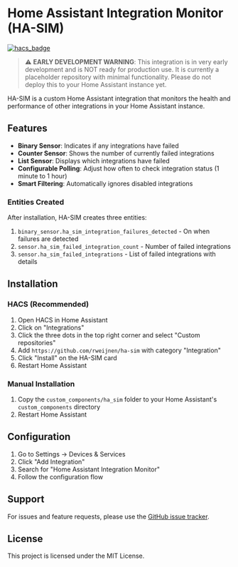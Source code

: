 # Home Assistant Integration Monitor (HA-SIM)

[![hacs_badge](https://img.shields.io/badge/HACS-Custom-41BDF5.svg)](https://github.com/hacs/integration)

> ⚠️ **EARLY DEVELOPMENT WARNING**: This integration is in very early development and is NOT ready for production use. It is currently a placeholder repository with minimal functionality. Please do not deploy this to your Home Assistant instance yet.

HA-SIM is a custom Home Assistant integration that monitors the health and performance of other integrations in your Home Assistant instance.

## Features

- **Binary Sensor**: Indicates if any integrations have failed
- **Counter Sensor**: Shows the number of currently failed integrations
- **List Sensor**: Displays which integrations have failed
- **Configurable Polling**: Adjust how often to check integration status (1 minute to 1 hour)
- **Smart Filtering**: Automatically ignores disabled integrations

### Entities Created

After installation, HA-SIM creates three entities:

1. `binary_sensor.ha_sim_integration_failures_detected` - On when failures are detected
2. `sensor.ha_sim_failed_integration_count` - Number of failed integrations
3. `sensor.ha_sim_failed_integrations` - List of failed integrations with details

## Installation

### HACS (Recommended)

1. Open HACS in Home Assistant
2. Click on "Integrations"
3. Click the three dots in the top right corner and select "Custom repositories"
4. Add `https://github.com/rweijnen/ha-sim` with category "Integration"
5. Click "Install" on the HA-SIM card
6. Restart Home Assistant

### Manual Installation

1. Copy the `custom_components/ha_sim` folder to your Home Assistant's `custom_components` directory
2. Restart Home Assistant

## Configuration

1. Go to Settings → Devices & Services
2. Click "Add Integration"
3. Search for "Home Assistant Integration Monitor"
4. Follow the configuration flow

## Support

For issues and feature requests, please use the [GitHub issue tracker](https://github.com/rweijnen/ha-sim/issues).

## License

This project is licensed under the MIT License.